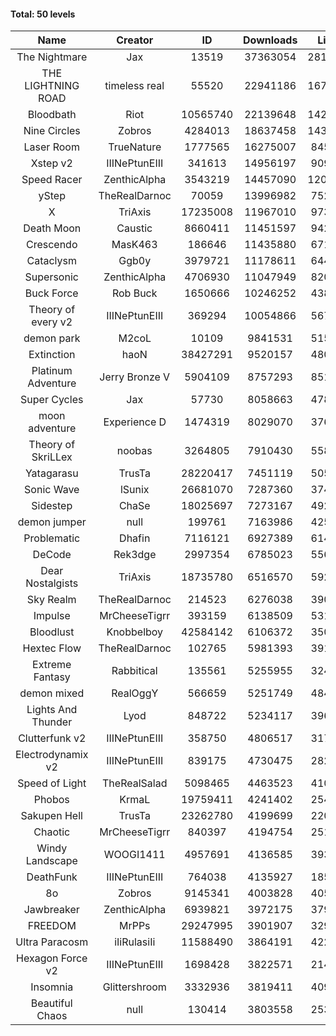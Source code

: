 #### Total: 50 levels

| Name | Creator | ID | Downloads | Likes |
|:---:|:---:|:---:|:---:|:---:|
| The Nightmare | Jax | 13519 | 37363054 | 2812041
| THE LIGHTNING ROAD | timeless real | 55520 | 22941186 | 1679256
| Bloodbath | Riot | 10565740 | 22139648 | 1428786
| Nine Circles | Zobros | 4284013 | 18637458 | 1432293
| Laser Room | TrueNature | 1777565 | 16275007 | 845399
| Xstep v2 | IIINePtunEIII | 341613 | 14956197 | 909749
| Speed Racer | ZenthicAlpha | 3543219 | 14457090 | 1201708
| yStep | TheRealDarnoc | 70059 | 13996982 | 752546
| X | TriAxis | 17235008 | 11967010 | 973739
| Death Moon  | Caustic | 8660411 | 11451597 | 942421
| Crescendo | MasK463 | 186646 | 11435880 | 671639
| Cataclysm | Ggb0y | 3979721 | 11178611 | 644544
| Supersonic | ZenthicAlpha | 4706930 | 11047949 | 820614
| Buck Force | Rob Buck | 1650666 | 10246252 | 438484
| Theory of every v2 | IIINePtunEIII | 369294 | 10054866 | 567871
| demon park | M2coL | 10109 | 9841531 | 515938
| Extinction | haoN | 38427291 | 9520157 | 480741
| Platinum Adventure | Jerry Bronze V | 5904109 | 8757293 | 851504
| Super Cycles | Jax | 57730 | 8058663 | 478081
| moon adventure | Experience D | 1474319 | 8029070 | 376885
| Theory of SkriLLex | noobas | 3264805 | 7910430 | 558512
| Yatagarasu  | TrusTa | 28220417 | 7451119 | 505563
| Sonic Wave | lSunix | 26681070 | 7287360 | 374447
| Sidestep | ChaSe | 18025697 | 7273167 | 492555
| demon jumper | null | 199761 | 7163986 | 425742
| Problematic | Dhafin | 7116121 | 6927389 | 614463
| DeCode | Rek3dge | 2997354 | 6785023 | 556671
| Dear Nostalgists | TriAxis | 18735780 | 6516570 | 592010
| Sky Realm | TheRealDarnoc | 214523 | 6276038 | 390765
| Impulse | MrCheeseTigrr | 393159 | 6138509 | 531430
| Bloodlust | Knobbelboy | 42584142 | 6106372 | 350816
| Hextec Flow | TheRealDarnoc | 102765 | 5981393 | 391231
| Extreme Fantasy | Rabbitical | 135561 | 5255955 | 324631
| demon mixed | RealOggY | 566659 | 5251749 | 484977
| Lights And Thunder | Lyod | 848722 | 5234117 | 396231
| Clutterfunk v2 | IIINePtunEIII | 358750 | 4806517 | 317556
| Electrodynamix v2 | IIINePtunEIII | 839175 | 4730475 | 282975
| Speed of Light | TheRealSalad | 5098465 | 4463523 | 410569
| Phobos | KrmaL | 19759411 | 4241402 | 254227
| Sakupen Hell | TrusTa | 23262780 | 4199699 | 220072
| Chaotic | MrCheeseTigrr | 840397 | 4194754 | 251014
| Windy Landscape | WOOGI1411 | 4957691 | 4136585 | 393397
| DeathFunk | IIINePtunEIII | 764038 | 4135927 | 185234
| 8o | Zobros | 9145341 | 4003828 | 405377
| Jawbreaker | ZenthicAlpha | 6939821 | 3972175 | 379970
| FREEDOM | MrPPs | 29247995 | 3901907 | 329806
| Ultra Paracosm | iIiRulasiIi | 11588490 | 3864191 | 422135
| Hexagon Force v2 | IIINePtunEIII | 1698428 | 3822571 | 214369
| Insomnia | Glittershroom | 3332936 | 3819411 | 409266
| Beautiful Chaos | null | 130414 | 3803558 | 253634
